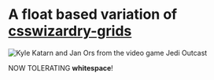 # A float based variation of [csswizardry-grids](https://github.com/csswizardry/csswizardry-grids)

![Kyle Katarn and Jan Ors from the video game Jedi Outcast](http://img2.wikia.nocookie.net/__cb20080801062324/starwars/images/2/22/Goodmercs.JPG)

NOW TOLERATING **whitespace**!
